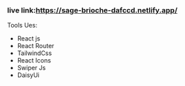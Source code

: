 ### live link:https://sage-brioche-dafccd.netlify.app/

Tools Ues:

- React js
- React Router
- TailwindCss
- React Icons
- Swiper Js
- DaisyUi
